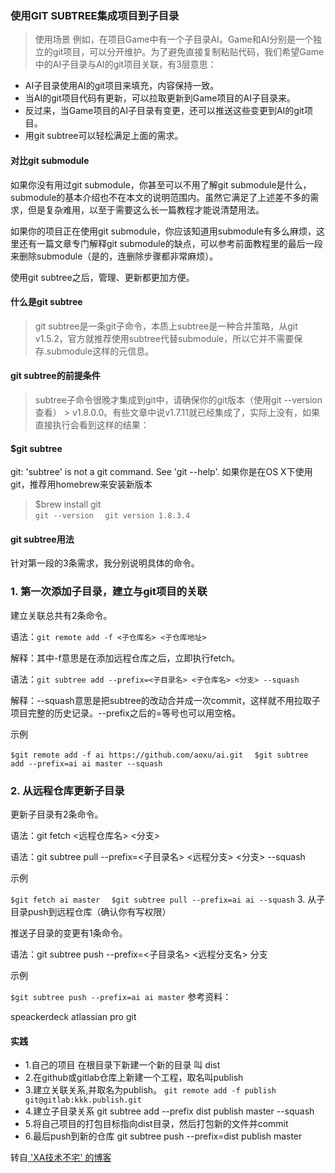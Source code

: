 ### 使用GIT SUBTREE集成项目到子目录

> 使用场景
例如，在项目Game中有一个子目录AI。Game和AI分别是一个独立的git项目，可以分开维护。为了避免直接复制粘贴代码，我们希望Game中的AI子目录与AI的git项目关联，有3层意思：
+ AI子目录使用AI的git项目来填充，内容保持一致。
+ 当AI的git项目代码有更新，可以拉取更新到Game项目的AI子目录来。
+ 反过来，当Game项目的AI子目录有变更，还可以推送这些变更到AI的git项目。
+ 用git subtree可以轻松满足上面的需求。

#### 对比git submodule

如果你没有用过git submodule，你甚至可以不用了解git submodule是什么，submodule的基本介绍也不在本文的说明范围内。虽然它满足了上述差不多的需求，但是复杂难用，以至于需要这么长一篇教程才能说清楚用法。

如果你的项目正在使用git submodule，你应该知道用submodule有多么麻烦，这里还有一篇文章专门解释git submodule的缺点，可以参考前面教程里的最后一段来删除submodule（是的，连删除步骤都非常麻烦）。

使用git subtree之后，管理、更新都更加方便。

#### 什么是git subtree

> git subtree是一条git子命令，本质上subtree是一种合并策略，从git v1.5.2，官方就推荐使用subtree代替submodule，所以它并不需要保存.submodule这样的元信息。

#### git subtree的前提条件

> subtree子命令很晚才集成到git中，请确保你的git版本（使用git --version查看） > v1.8.0.0。有些文章中说v1.7.11就已经集成了，实际上没有，如果直接执行会看到这样的结果：

#### $git subtree  
git: 'subtree' is not a git command. See 'git --help'.
如果你是在OS X下使用git，推荐用homebrew来安装新版本

> $brew install git  
`git --version  `
`git version 1.8.3.4`

#### git subtree用法

针对第一段的3条需求，我分别说明具体的命令。

### 1. 第一次添加子目录，建立与git项目的关联

建立关联总共有2条命令。

语法：`git remote add -f <子仓库名> <子仓库地址>`

解释：其中-f意思是在添加远程仓库之后，立即执行fetch。

语法：`git subtree add --prefix=<子目录名> <子仓库名> <分支> --squash`

解释：--squash意思是把subtree的改动合并成一次commit，这样就不用拉取子项目完整的历史记录。--prefix之后的=等号也可以用空格。

示例

`$git remote add -f ai https://github.com/aoxu/ai.git  `
`$git subtree add --prefix=ai ai master --squash`

### 2. 从远程仓库更新子目录

更新子目录有2条命令。

语法：git fetch <远程仓库名> <分支>

语法：git subtree pull --prefix=<子目录名> <远程分支> <分支> --squash

示例

`$git fetch ai master  `
`$git subtree pull --prefix=ai ai --squash`
3. 从子目录push到远程仓库（确认你有写权限）

推送子目录的变更有1条命令。

语法：git subtree push --prefix=<子目录名> <远程分支名> 分支

示例

`$git subtree push --prefix=ai ai master`
参考资料：

speackerdeck
atlassian
pro git



#### 实践
+ 1.自己的项目 在根目录下新建一个新的目录 叫 dist
+ 2.在github或gitlab仓库上新建一个工程，取名叫publish
+ 3.建立关联关系,并取名为publish。 `git remote add -f publish git@gitlab:kkk.publish.git`
+ 4.建立子目录关系 git subtree add --prefix dist publish master --squash
+ 5.将自己项目的打包目标指向dist目录，然后打包新的文件并commit
+ 6.最后push到新的仓库 git subtree push --prefix=dist publish master 


转自[ 'XA技术不宅' 的博客](http://aoxuis.me/post/2013-08-06-git-subtree)
